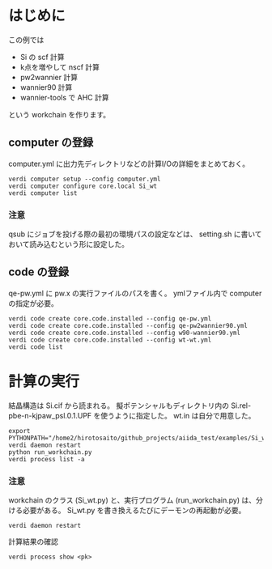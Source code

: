 
# はじめに
この例では 
* Si の scf 計算
* k点を増やして nscf 計算
* pw2wannier 計算
* wannier90 計算
* wannier-tools で AHC 計算

という workchain を作ります。

## computer の登録
computer.yml に出力先ディレクトリなどの計算I/Oの詳細をまとめておく。
```
verdi computer setup --config computer.yml
verdi computer configure core.local Si_wt
verdi computer list
```

### 注意
qsub にジョブを投げる際の最初の環境パスの設定などは、 setting.sh に書いておいて読み込むという形に設定した。


## code の登録
qe-pw.yml に pw.x の実行ファイルのパスを書く。
ymlファイル内で computer の指定が必要。
```
verdi code create core.code.installed --config qe-pw.yml
verdi code create core.code.installed --config qe-pw2wannier90.yml
verdi code create core.code.installed --config w90-wannier90.yml
verdi code create core.code.installed --config wt-wt.yml
verdi code list
```

# 計算の実行
結晶構造は Si.cif から読まれる。
擬ポテンシャルもディレクトリ内の Si.rel-pbe-n-kjpaw_psl.0.1.UPF を使うように指定した。
wt.in は自分で用意した。
```
export PYTHONPATH="/home2/hirotosaito/github_projects/aiida_test/examples/Si_wt:$PYTHONPATH"
verdi daemon restart
python run_workchain.py
verdi process list -a
```
### 注意
workchain のクラス (Si_wt.py) と、実行プログラム (run_workchain.py) は、分ける必要がある。
Si_wt.py を書き換えるたびにデーモンの再起動が必要。
```
verdi daemon restart
```

計算結果の確認
```
verdi process show <pk>
```